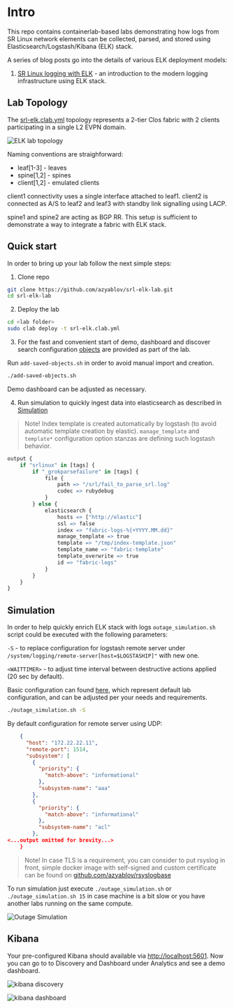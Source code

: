 # Intro

This repo contains containerlab-based labs demonstrating how logs from SR Linux network elements can be collected, parsed, and stored using Elasticsearch/Logstash/Kibana (ELK) stack.

A series of blog posts go into the details of various ELK deployment models:

1. [SR Linux logging with ELK][srk-with-elk-post] - an introduction to the modern logging infrastructure using ELK stack.

## Lab Topology

The [srl-elk.clab.yml](srl-elk.clab.yml) topology represents a 2-tier Clos fabric with 2 clients participating in a single L2 EVPN domain.

![ELK lab topology][topology]

Naming conventions are straighforward:

* leaf[1-3] - leaves
* spine[1,2] - spines
* client[1,2] - emulated clients

client1 connectivity uses a single interface attached to leaf1.
client2 is connected as A/S to leaf2 and leaf3 with standby link signalling using LACP.

spine1 and spine2 are acting as BGP RR. This setup is sufficient to demonstrate a way to integrate a fabric with ELK stack.

## Quick start

In order to bring up your lab follow the next simple steps:

1. Clone repo

```sh
git clone https://github.com/azyablov/srl-elk-lab.git
cd srl-elk-lab
```

2. Deploy the lab

```sh
cd <lab folder>
sudo clab deploy -t srl-elk.clab.yml
```

3. For the fast and convenient start of demo, dashboard and discover search configuration [objects](./elk/kibana/kibana-dashboard.ndjson) are provided as part of the lab.

Run `add-saved-objects.sh` in order to avoid manual import and creation.

```sh
./add-saved-objects.sh
```

Demo dashboard can be adjusted as necessary.

4. Run simulation to quickly ingest data into elasticsearch as described in [Simulation](#simulation)

> Note! Index template is created automatically by logstash (to avoid automatic template creation by elastic).
> `manage_template` and `template*` configuration option stanzas are defining such logstash behavior.

```r
output {
    if "srlinux" in [tags] {
        if "_grokparsefailure" in [tags] {
            file {
                path => "/srl/fail_to_parse_srl.log"
                codec => rubydebug
            }
        } else {
            elasticsearch {
                hosts => ["http://elastic"]
                ssl => false
                index => "fabric-logs-%{+YYYY.MM.dd}"
                manage_template => true
                template => "/tmp/index-template.json"
                template_name => "fabric-template"
                template_overwrite => true
                id => "fabric-logs"
            }
        }
    }
}
```

## Simulation

In order to help quickly enrich ELK stack with logs ```outage_simulation.sh``` script could be executed with the following parameters:

```-S``` - to replace configuration for logstash remote server under ```/system/logging/remote-server[host=$LOGSTASHIP]"``` with new one.

```<WAITTIMER>``` - to adjust time interval between destructive actions applied (20 sec by default).

Basic configuration can found [here](./sys_log_logstash.json.tmpl), which represent default lab configuration, and can be adjusted per your needs and requirements.

```sh
./outage_simulation.sh -S
```

By default configuration for remote server using UDP:

```json
    {
      "host": "172.22.22.11",
      "remote-port": 1514,
      "subsystem": [
        {
          "priority": {
            "match-above": "informational"
          },
          "subsystem-name": "aaa"
        },
        {
          "priority": {
            "match-above": "informational"
          },
          "subsystem-name": "acl"
        },
<...output omitted for brevity...>
    }
```

> Note! In case TLS is a requirement, you can consider to put rsyslog in front, simple docker image with self-signed and custom certificate can be found on [github.com/azyablov/rsyslogbase](https://github.com/azyablov/rsyslogbase)

To run simulation just execute ```./outage_simulation.sh``` or ```./outage_simulation.sh 15``` in case machine is a bit slow or you have another labs running on the same compute.

![Outage Simulation][outage_simulation]

## Kibana

Your pre-configured Kibana should available via [http://localhost:5601](http://localhost:5601).
Now you can go to to Discovery and Dashboard under Analytics and see a demo dashboard.

![kibana discovery][kibaba_dashboard]

![kibana dashboard][kibaba_dashboard_2]

[kibaba_dashboard]: ./pic/kibana_dashboard.png "Kibana dashboard #1"
[kibaba_dashboard_2]: ./pic/kibana_dashboard_2.png "Kibana dashboard #2"
[outage_simulation]: ./pic/outage_simulation.gif "Simulation"
[srk-with-elk-post]: https://learn.srlinux.dev/blog/2023/sr-linux-logging-with-elk/
[topology]: ./pic/topology.png
